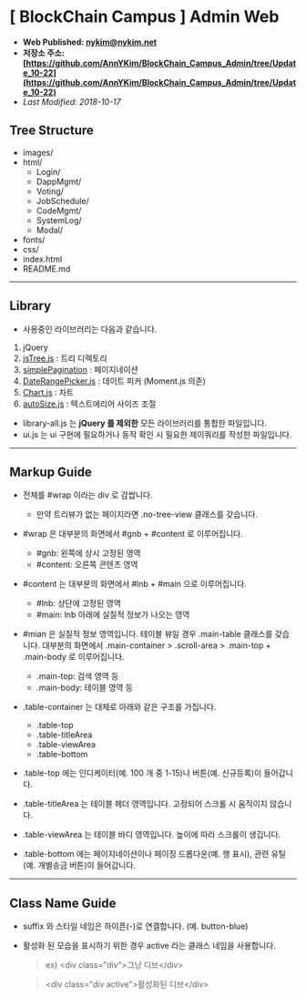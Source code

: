# [ BlockChain Campus ] Admin Web

- **Web Published: nykim@nykim.net**
- **저장소 주소: [https://github.com/AnnYKim/BlockChain_Campus_Admin/tree/Update_10-22](https://github.com/AnnYKim/BlockChain_Campus_Admin/tree/Update_10-22)**
- _Last Modified: 2018-10-17_

## Tree Structure

- images/
- html/
  - Login/
  - DappMgmt/
  - Voting/
  - JobSchedule/
  - CodeMgmt/
  - SystemLog/
  - Modal/
- fonts/
- css/
- index.html
- README.md

---

## Library

- 사용중인 라이브러리는 다음과 같습니다.

1. jQuery
2. [jsTree.js](https://www.jstree.com/) : 트리 디렉토리
3. [simplePagination](http://flaviusmatis.github.io/simplePagination.js/) : 페이지네이션
4. [DateRangePicker.js](http://www.daterangepicker.com/) : 데이트 피커 (Moment.js 의존)
5. [Chart.js](http://www.chartjs.org/docs/latest/) : 차트
6. [autoSize.js](http://www.jacklmoore.com/autosize/) : 텍스트에리어 사이즈 조절

- library-all.js 는 **jQuery 를 제외한** 모든 라이브러리를 통합한 파일입니다.
- ui.js 는 ui 구현에 필요하거나 동작 확인 시 필요한 제이쿼리를 작성한 파일입니다.

---

## Markup Guide

- 전체를 #wrap 이라는 div 로 감쌉니다.
  - 만약 트리뷰가 없는 페이지라면 .no-tree-view 클래스를 갖습니다.
- #wrap 은 대부분의 화면에서 #gnb + #content 로 이루어집니다.
  - #gnb: 왼쪽에 상시 고정된 영역
  - #content: 오른쪽 콘텐츠 영역
- #content 는 대부분의 화면에서 #lnb + #main 으로 이루어집니다.
  - #lnb: 상단에 고정된 영역
  - #main: lnb 아래에 실질적 정보가 나오는 영역
- #mian 은 실질적 정보 영역입니다. 테이블 뷰일 경우 .main-table 클래스를 갖습니다. 대부분의 화면에서 .main-container > .scroll-area > .main-top + .main-body 로 이루어집니다.

  - .main-top: 검색 영역 등
  - .main-body: 테이블 영역 등

- .table-container 는 대체로 아래와 같은 구조를 가집니다.
  - .table-top
  - .table-titleArea
  - .table-viewArea
  - .table-bottom
- .table-top 에는 인디케이터(예. 100 개 중 1-15)나 버튼(예. 신규등록)이 들어갑니다.
- .table-titleArea 는 테이블 헤더 영역입니다. 고정되어 스크롤 시 움직이지 않습니다.
- .table-viewArea 는 테이블 바디 영역입니다. 높이에 따라 스크롤이 생깁니다.
- .table-bottom 에는 페이지네이션이나 페이징 드롭다운(예. 행 표시), 관련 유틸(예. 개별송금 버튼)이 들어갑니다.

---

## Class Name Guide

- suffix 와 스타일 네임은 하이픈(-)로 연결합니다. (예. button-blue)
- 활성화 된 모습을 표시하기 위한 경우 active 라는 클래스 네임을 사용합니다.

  > ex)
  > &lt;div class="div">그냥 디브&lt;/div>

  > &lt;div class="div active">활성화된 디브&lt;/div>
